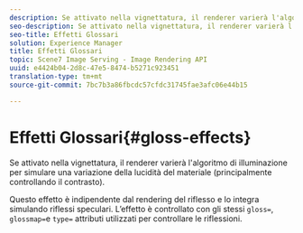 ```yaml
---
description: Se attivato nella vignettatura, il renderer varierà l'algoritmo di illuminazione per simulare una variazione della lucidità del materiale (principalmente controllando il contrasto).
seo-description: Se attivato nella vignettatura, il renderer varierà l'algoritmo di illuminazione per simulare una variazione della lucidità del materiale (principalmente controllando il contrasto).
seo-title: Effetti Glossari
solution: Experience Manager
title: Effetti Glossari
topic: Scene7 Image Serving - Image Rendering API
uuid: e4424b04-2d8c-47e5-8474-b5271c923451
translation-type: tm+mt
source-git-commit: 7bc7b3a86fbcdc57cfdc31745fae3afc06e44b15

---
```



# Effetti Glossari{#gloss-effects}

Se attivato nella vignettatura, il renderer varierà l&#39;algoritmo di illuminazione per simulare una variazione della lucidità del materiale (principalmente controllando il contrasto).

Questo effetto è indipendente dal rendering del riflesso e lo integra simulando riflessi speculari. L’effetto è controllato con gli stessi `gloss=`, `glossmap=`e `type=` attributi utilizzati per controllare le riflessioni.
